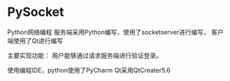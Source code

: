 # PySocket
Python网络编程
 服务端采用Python编写，使用了socketserver进行编写，
 客户端使用了Qt进行编写
 
 主要实现功能：
 用户能够通过请求服务端进行验证登录。
 
 
 使用编程IDE，python使用了PyCharm
 Qt采用QtCreater5.6
